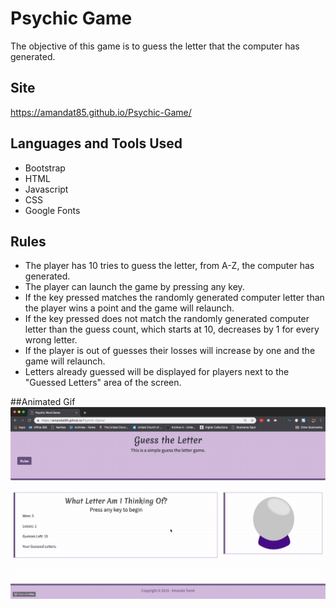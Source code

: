 # Psychic Game
The objective of this game is to guess the letter that the computer has generated. 

## Site
https://amandat85.github.io/Psychic-Game/

## Languages and Tools Used
* Bootstrap
* HTML
* Javascript
* CSS
* Google Fonts

## Rules
* The player has 10 tries to guess the letter, from A-Z,  the computer has generated.
* The player can launch the game by pressing any key.
* If the key pressed matches the randomly generated computer letter than the player wins a point and the game will relaunch.
* If the key pressed does not match the randomly generated computer letter than the guess count, which starts at 10, decreases by 1 for every wrong letter.
* If the player is out of guesses their losses will increase by one and the game will relaunch.
* Letters already guessed will be displayed for players next to the "Guessed Letters" area of the screen.

##Animated Gif
![Psychic Game Demo](psychic_game.gif)


